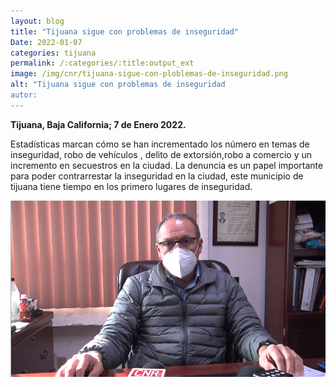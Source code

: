 ```yaml
---
layout: blog
title: "Tijuana sigue con problemas de inseguridad"
Date: 2022-01-07
categories: tijuana
permalink: /:categories/:title:output_ext
image: /img/cnr/tijuana-sigue-con-ploblemas-de-inseguridad.png
alt: "Tijuana sigue con problemas de inseguridad
autor:
---
```


**Tijuana, Baja California; 7 de Enero 2022.** 

Estadísticas marcan cómo se han incrementado los número en temas de inseguridad, robo de vehículos , delito de extorsión,robo a comercio y un incremento en secuestros en la ciudad.
La denuncia es un papel importante para poder contrarrestar la inseguridad en la ciudad, este municipio de tijuana tiene tiempo en los primero lugares de inseguridad. 


<div id="carouselExampleSlidesOnly" class="carousel slide" data-ride="carousel">
  <div class="carousel-inner">
    <div class="carousel-item active">
       <img class="d-block w-100" src="/img/cnr/tijuana-sigue-con-ploblemas-de-inseguridad.png" loading="lazy"  alt="Tijuana sigue con problemas de inseguridad">
    </div>
  </div>
</div>